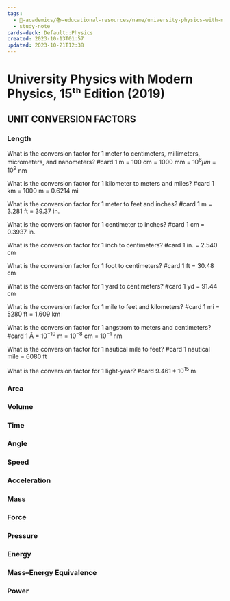 ```yaml
---
tags:
  - 🔴-academics/📚-educational-resources/name/university-physics-with-modern-physics-15th-edition-2019
  - study-note
cards-deck: Default::Physics
created: 2023-10-13T01:57
updated: 2023-10-21T12:38
---
```


# University Physics with Modern Physics, 15ᵗʰ Edition (2019)

## UNIT CONVERSION FACTORS

### Length

What is the conversion factor for 1 meter to centimeters, millimeters, micrometers, and nanometers? #card 
1 m = 100 cm = 1000 mm = $10^6 µm$ = $10^9$ nm


What is the conversion factor for 1 kilometer to meters and miles? #card 
1 km = 1000 m = 0.6214 mi


What is the conversion factor for 1 meter to feet and inches? #card 
1 m = 3.281 ft = 39.37 in.


What is the conversion factor for 1 centimeter to inches? #card 
1 cm = 0.3937 in.


What is the conversion factor for 1 inch to centimeters? #card 
1 in. = 2.540 cm


What is the conversion factor for 1 foot to centimeters? #card 
1 ft = 30.48 cm


What is the conversion factor for 1 yard to centimeters? #card 
1 yd = 91.44 cm


What is the conversion factor for 1 mile to feet and kilometers? #card 
1 mi = 5280 ft = 1.609 km


What is the conversion factor for 1 angstrom to meters and centimeters? #card 
1 Å = $10^{-10}$ m = $10^{-8}$ cm = $10^{-1}$ nm


What is the conversion factor for 1 nautical mile to feet? #card 
1 nautical mile = 6080 ft


What is the conversion factor for 1 light-year? #card 
$9.461 * 10^{15}$ m


### Area

### Volume

### Time

### Angle

### Speed

### Acceleration

### Mass

### Force

### Pressure

### Energy

### Mass–Energy Equivalence

### Power
